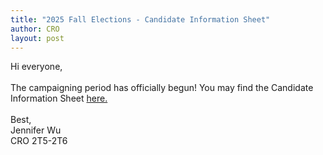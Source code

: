 ```yaml
---
title: "2025 Fall Elections - Candidate Information Sheet"
author: CRO
layout: post
---
```


Hi everyone, <br><br>
The campaigning period has officially begun! You may find the Candidate Information Sheet <a href="https://docs.google.com/document/d/1Uh52inyZjMIWrgsynvnnLYMkwedkO6yR/edit?usp=drive_web&ouid=106723561084747529530&rtpof=true">here.</a>  
<br>
Best,<br>
Jennifer Wu<br>
CRO 2T5-2T6
